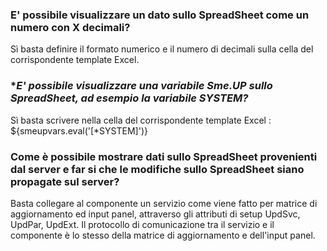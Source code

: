 
### **E' possibile visualizzare un dato sullo SpreadSheet come un numero con X decimali?**


Sì basta definire il formato numerico e il numero di decimali sulla cella del corrispondente template Excel.

### **E' possibile visualizzare una variabile Sme.UP sullo SpreadSheet, ad esempio la variabile *SYSTEM?**


Sì basta scrivere nella cella del corrispondente template Excel :  ${smeupvars.eval('[\*SYSTEM]')}

### **Come è possibile mostrare dati sullo SpreadSheet provenienti dal server e far si che le modifiche sullo SpreadSheet siano propagate sul server?**


Basta collegare al componente un servizio come viene fatto per matrice di aggiornamento ed input panel, attraverso gli attributi di setup UpdSvc, UpdPar, UpdExt. Il protocollo di comunicazione tra il servizio e il componente è lo stesso della matrice di aggiornamento e dell'input panel.



